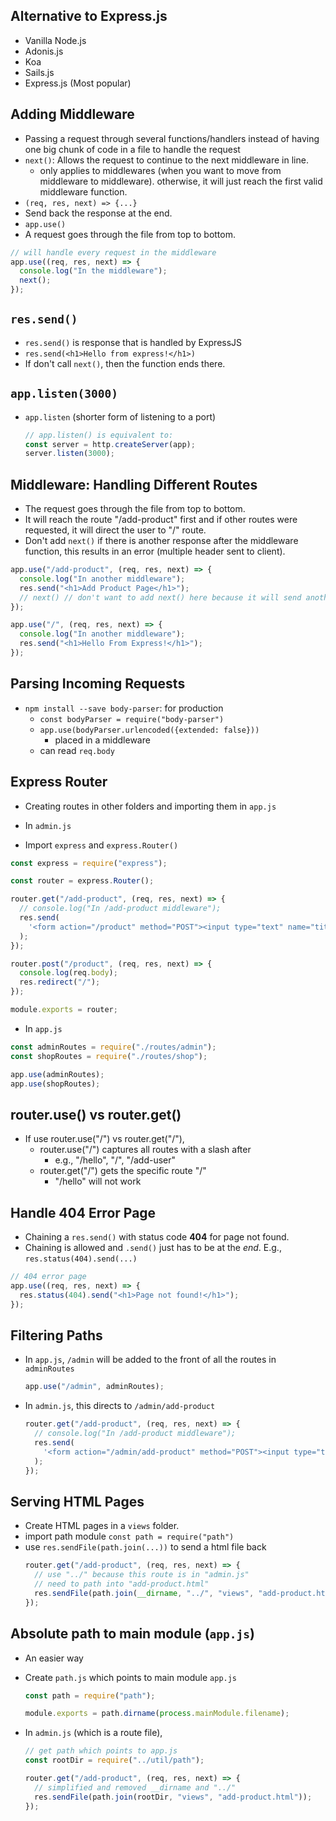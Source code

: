 ## Alternative to Express.js

- Vanilla Node.js
- Adonis.js
- Koa
- Sails.js
- Express.js (Most popular)

## Adding Middleware

- Passing a request through several functions/handlers instead of having one big chunk of code in a file to handle the request
- `next()`: Allows the request to continue to the next middleware in line.
  - only applies to middlewares (when you want to move from middleware to middleware). otherwise, it will just reach the first valid middleware function.
- `(req, res, next) => {...}`
- Send back the response at the end.
- `app.use()`
- A request goes through the file from top to bottom.

```js
// will handle every request in the middleware
app.use((req, res, next) => {
  console.log("In the middleware");
  next();
});
```

## `res.send()`

- `res.send()` is response that is handled by ExpressJS
- `res.send(<h1>Hello from express!</h1>)`
- If don't call `next()`, then the function ends there.

## `app.listen(3000)`

- `app.listen` (shorter form of listening to a port)
  ```js
  // app.listen() is equivalent to:
  const server = http.createServer(app);
  server.listen(3000);
  ```

## Middleware: Handling Different Routes

- The request goes through the file from top to bottom.
- It will reach the route "/add-product" first and if other routes were requested, it will direct the user to "/" route.
- Don't add `next()` if there is another response after the middleware function, this results in an error (multiple header sent to client).

```js
app.use("/add-product", (req, res, next) => {
  console.log("In another middleware");
  res.send("<h1>Add Product Page</h1>");
  // next() // don't want to add next() here because it will send another response res.send() (error multiple headers)
});

app.use("/", (req, res, next) => {
  console.log("In another middleware");
  res.send("<h1>Hello From Express!</h1>");
});
```

## Parsing Incoming Requests

- `npm install --save body-parser`: for production
  - `const bodyParser = require("body-parser")`
  - `app.use(bodyParser.urlencoded({extended: false}))`
    - placed in a middleware
  - can read `req.body`

## Express Router

- Creating routes in other folders and importing them in `app.js`

- In `admin.js `
- Import `express` and `express.Router()`

```js
const express = require("express");

const router = express.Router();

router.get("/add-product", (req, res, next) => {
  // console.log("In /add-product middleware");
  res.send(
    '<form action="/product" method="POST"><input type="text" name="title"><button type="submit">Add Product</button></form>'
  );
});

router.post("/product", (req, res, next) => {
  console.log(req.body);
  res.redirect("/");
});

module.exports = router;
```

- In `app.js`

```js
const adminRoutes = require("./routes/admin");
const shopRoutes = require("./routes/shop");

app.use(adminRoutes);
app.use(shopRoutes);
```

## router.use() vs router.get()

- If use router.use("/") vs router.get("/"),
  - router.use("/") captures all routes with a slash after
    - e.g., "/hello", "/", "/add-user"
  - router.get("/") gets the specific route "/"
    - "/hello" will not work

## Handle 404 Error Page

- Chaining a `res.send()` with status code **404** for page not found.
- Chaining is allowed and `.send()` just has to be at the _end_. E.g., `res.status(404).send(...)`

```js
// 404 error page
app.use((req, res, next) => {
  res.status(404).send("<h1>Page not found!</h1>");
});
```

## Filtering Paths

- In `app.js`, `/admin` will be added to the front of all the routes in `adminRoutes`
  ```js
  app.use("/admin", adminRoutes);
  ```
- In `admin.js`, this directs to `/admin/add-product`
  ```js
  router.get("/add-product", (req, res, next) => {
    // console.log("In /add-product middleware");
    res.send(
      '<form action="/admin/add-product" method="POST"><input type="text" name="title"><button type="submit">Add Product</button></form>'
    );
  });
  ```

## Serving HTML Pages

- Create HTML pages in a `views` folder.
- import path module `const path = require("path")`
- use `res.sendFile(path.join(...))` to send a html file back
  ```js
  router.get("/add-product", (req, res, next) => {
    // use "../" because this route is in "admin.js"
    // need to path into "add-product.html"
    res.sendFile(path.join(__dirname, "../", "views", "add-product.html"));
  });
  ```

## Absolute path to main module (`app.js`)

- An easier way
- Create `path.js` which points to main module `app.js`

  ```js
  const path = require("path");

  module.exports = path.dirname(process.mainModule.filename);
  ```

- In `admin.js` (which is a route file),

  ```js
  // get path which points to app.js
  const rootDir = require("../util/path");

  router.get("/add-product", (req, res, next) => {
    // simplified and removed __dirname and "../"
    res.sendFile(path.join(rootDir, "views", "add-product.html"));
  });
  ```

